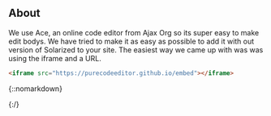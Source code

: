 ## About
We use Ace, an online code editor from Ajax Org so its super easy to make edit bodys.
We have tried to make it as easy as possible to add it with out version of Solarized to your site.
The easiest way we came up with was was using the iframe and a URL.

```html
<iframe src="https://purecodeeditor.github.io/embed"></iframe>
```
{::nomarkdown}
<link src="https://purecodeeditor.github.io/embed?javascript" width="500" height="300"></link>
{:/}
